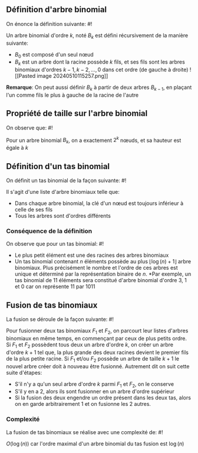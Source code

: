 ## Définition d'arbre binomial
On énonce la définition suivante: #!

Un arbre binomial d'ordre $k$, noté $B_k$ est défini récursivement de la manière suivante:
- $B_0$ est composé d'un seul nœud
- $B_k$ est un arbre dont la racine possède $k$ fils, et ses fils sont les arbres binomiaux d'ordres $k-1, k-2, \dots, 0$ dans cet ordre (de gauche à droite)
![[Pasted image 20240510115257.png]]

**Remarque**: On peut aussi définir $B_k$ à partir de deux arbres $B_{k-1}$, en plaçant l'un comme fils le plus à gauche de la racine de l'autre

## Propriété de taille sur l'arbre binomial
On observe que: #!

Pour un arbre binomial $B_k$, on a exactement $2^k$ nœuds, et sa hauteur est égale à $k$

## Définition d'un tas binomial
On définit un tas binomial de la façon suivante: #!

Il s'agit d'une liste d'arbre binomiaux telle que:
- Dans chaque arbre binomial, la clé d'un nœud est toujours inférieur à celle de ses fils
- Tous les arbres sont d'ordres différents

### Conséquence de la définition
On observe que pour un tas binomial: #!

- Le plus petit élément est une des racines des arbres binomiaux
- Un tas binomial contenant $n$ éléments possède au plus $\lfloor \log(n) +1\rfloor$ arbre binomiaux. Plus précisément le nombre et l'ordre de ces arbres est unique et déterminé par la représentation binaire de $n$.
	 *Par exemple, un tas binomial de 11 éléments sera constitué d'arbre binomial d'ordre 3, 1 et 0 car on représente 11 par 1011

## Fusion de tas binomiaux
La fusion se déroule de la façon suivante: #!

Pour fusionner deux tas binomiaux $F_1$ et $F_2$, on parcourt leur listes d'arbres binomiaux en même temps, en commençant par ceux de plus petits ordre.
Si $F_1$ et $F_2$ possèdent tous deux un arbre d'ordre $k$, on créer un arbre d'ordre $k+1$ tel que, la plus grande des deux racines devient le premier fils de la plus petite racine. Si $F_1$ et/ou $F_2$ possède un arbre de taille $k+1$ le nouvel arbre créer doit à nouveau être fusionné. 
Autrement dit on suit cette suite d'étapes:
- S'il n'y a qu'un seul arbre d'ordre $k$ parmi $F_1$ et $F_2$, on le conserve
- S'il y en a 2, alors ils sont fusionner en un arbre d'ordre supérieur
- Si la fusion des deux engendre un ordre présent dans les deux tas, alors on en garde arbitrairement 1 et on fusionne les 2 autres.

### Complexité
La fusion de tas binomiaux se réalise avec une complexité de: #!

$O(\log(n))$ car l'ordre maximal d'un arbre binomial du tas fusion est $\log(n)$

